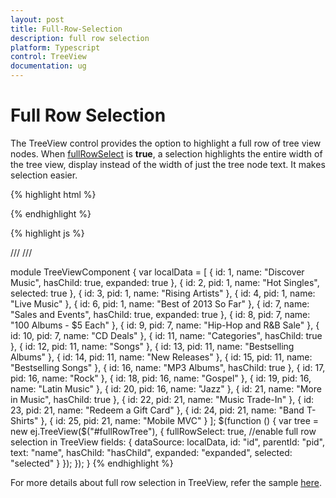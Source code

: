 ```yaml
---
layout: post
title: Full-Row-Selection
description: full row selection
platform: Typescript
control: TreeView
documentation: ug
---
```


# Full Row Selection

The TreeView control provides the option to highlight a full row of tree view nodes. When [fullRowSelect](https://help.syncfusion.com/api/js/ejtreeview#members:fullrowselect) is **true**, a selection highlights the entire width of the tree view, display instead of the width of just the tree node text. It makes selection easier.

{% highlight html %}

<!--create the TreeView wrapper-->

<div id="fullRowTree"></div>

{% endhighlight %}

{% highlight js %}

/// <reference path="tsfiles/jquery.d.ts" />
/// <reference path="tsfiles/ej.web.all.d.ts" />

module TreeViewComponent {
var localData = [
    { id: 1, name: "Discover Music", hasChild: true, expanded: true },
    { id: 2, pid: 1, name: "Hot Singles", selected: true },
    { id: 3, pid: 1, name: "Rising Artists" },
    { id: 4, pid: 1, name: "Live Music" },
    { id: 6, pid: 1, name: "Best of 2013 So Far" },
    { id: 7, name: "Sales and Events", hasChild: true, expanded: true },
    { id: 8, pid: 7, name: "100 Albums - $5 Each" },
    { id: 9, pid: 7, name: "Hip-Hop and R&B Sale" },
    { id: 10, pid: 7, name: "CD Deals" },
    { id: 11, name: "Categories", hasChild: true },
    { id: 12, pid: 11, name: "Songs" },
    { id: 13, pid: 11, name: "Bestselling Albums" },
    { id: 14, pid: 11, name: "New Releases" },
    { id: 15, pid: 11, name: "Bestselling Songs" },
    { id: 16, name: "MP3 Albums", hasChild: true },
    { id: 17, pid: 16, name: "Rock" },
    { id: 18, pid: 16, name: "Gospel" },
    { id: 19, pid: 16, name: "Latin Music" },
    { id: 20, pid: 16, name: "Jazz" },
    { id: 21, name: "More in Music", hasChild: true },
    { id: 22, pid: 21, name: "Music Trade-In" },
    { id: 23, pid: 21, name: "Redeem a Gift Card" },
    { id: 24, pid: 21, name: "Band T-Shirts" },
    { id: 25, pid: 21, name: "Mobile MVC" }
];
    $(function () {
        var tree = new ej.TreeView($("#fullRowTree"), {
        fullRowSelect: true, //enable full row selection in TreeView
        fields: {
            dataSource: localData, id: "id", parentId: "pid", text: "name",
            hasChild: "hasChild", expanded: "expanded", selected: "selected"
        }
     });
  });
}
{% endhighlight %}

For more details about full row selection in TreeView, refer the sample [here](https://ej2.syncfusion.com/home/#!/bootstrap/treeview/fullrowselect).